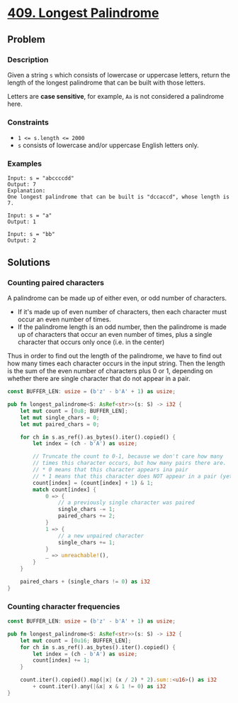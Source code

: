 # [409. Longest Palindrome](https://leetcode.com/problems/longest-palindrome/)

## Problem

### Description

Given a string `s` which consists of lowercase or uppercase letters, return the
length of the longest palindrome that can be built with those letters.

Letters are **case sensitive**, for example, `Aa` is not considered a palindrome
here.

### Constraints

* `1 <= s.length <= 2000`
* `s` consists of lowercase and/or uppercase English letters only.

### Examples

```text
Input: s = "abccccdd"
Output: 7
Explanation:
One longest palindrome that can be built is "dccaccd", whose length is 7.
```

```text
Input: s = "a"
Output: 1
```

```text
Input: s = "bb"
Output: 2
```

## Solutions

### Counting paired characters

A palindrome can be made up of either even, or odd number of characters.

* If it's made up of even number of characters, then each character must occur
  an even number of times.
* If the palindrome length is an odd number, then the palindrome is made up of
  characters that occur an even number of times, plus a single character that
  occurs only once (i.e. in the center)

Thus in order to find out the length of the palindrome, we have to find out
how many times each character occurs in the input string. Then the length is
the sum of the even number of characters plus 0 or 1, depending on whether there
are single character that do not appear in a pair.

```rust
const BUFFER_LEN: usize = (b'z' - b'A' + 1) as usize;

pub fn longest_palindrome<S: AsRef<str>>(s: S) -> i32 {
    let mut count = [0u8; BUFFER_LEN];
    let mut single_chars = 0;
    let mut paired_chars = 0;

    for ch in s.as_ref().as_bytes().iter().copied() {
        let index = (ch - b'A') as usize;

        // Truncate the count to 0-1, because we don't care how many 
        // times this character occurs, but how many pairs there are.
        // * 0 means that this character appears ina pair
        // * 1 means that this character does NOT appear in a pair (yet)
        count[index] = (count[index] + 1) & 1;
        match count[index] {
            0 => {
                // a previously single character was paired
                single_chars -= 1;
                paired_chars += 2;
            }
            1 => {
                // a new unpaired character
                single_chars += 1;
            }
            _ => unreachable!(),
        }
    }

    paired_chars + (single_chars != 0) as i32
}
```

### Counting character frequencies

```rust
const BUFFER_LEN: usize = (b'z' - b'A' + 1) as usize;

pub fn longest_palindrome<S: AsRef<str>>(s: S) -> i32 {
    let mut count = [0u16; BUFFER_LEN];
    for ch in s.as_ref().as_bytes().iter().copied() {
        let index = (ch - b'A') as usize;
        count[index] += 1;
    }

    count.iter().copied().map(|x| (x / 2) * 2).sum::<u16>() as i32
        + count.iter().any(|&x| x & 1 != 0) as i32
}
```
